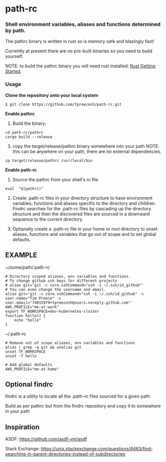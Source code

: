 # path-rc

### Shell environment variables, aliases and functions determined by path.

The pathrc binary is written in rust so is memory safe and blazingly fast!

Currently at present there are no pre-built binaries so you need to build yourself.

NOTE: to build the pathrc binary you will need rust installed: [Rust Getting Started](https://www.rust-lang.org/learn/get-started).

### Usage

**Clone the repository onto your local system**

```shell
$ git clone https://github.com/tpreecesh/path-rc.git
```

**Enable pathrc**

1. Build the binary:

```shell
cd path-rc/pathrc
cargo build --release
```

3. copy the target/release/pathrc binary somewhere into your path
   NOTE: this can be anywhere on your path, there are no external dependencies.

```shell
cp target/release/pathrc /usr/local/bin
```

**Enable path-rc**

1. Source the pathrc from your shell's rc file

```shell
eval  "$(pathrc)"
```

2. Create .path-rc files in your directory structure to have environment variables, functions and aliases specific to the directory and children. Findrc searches for the .path-rc files by cascading up the directory structure and then the discovered files are sourced in a downward sequence to the current directory.

3. Optianally create a .path-rc file in your home or root directory to unset aliases, functions and variables that go out of scope and to set global defaults.

## EXAMPLE

~/some/path/.path-rc

```shell
# Directory scoped aliases, env variables and functions.
# To change github ssh keys for different projects
# alias git='git -c core.sshCommand="ssh -i ~/.ssh/id_github"'
# You can even change the username and email.
alias git='git -c core.sshCommand="ssh -i ~/.ssh/id_github" -c user.name="Tim Preece" -c user.email="74015979+tpreecesh@users.noreply.github.com"'
AWS_PROFILE="me-at-work"
export TF_WORKSPACE=dev-kubernetes-cluster
function hello() {
    echo "hello"
}
```

~/.path-rc

```shell
# Remove out of scope aliases, env variables and functions
alias | grep -q git && unalias git
unset TF_WORKSPACE
unset -f hello

# Add global defaults
AWS_PROFILE="me-at-home"
```

## Optional findrc

findrc is a utility to locate all the .path-rc files sourced for a given path

Build as per pathrc but from the findrc repository and copy it to somewhere in your path

## Inspiration

ASDF: https://github.com/asdf-vm/asdf

Stack Exchange: https://unix.stackexchange.com/questions/6463/find-searching-in-parent-directories-instead-of-subdirectories
